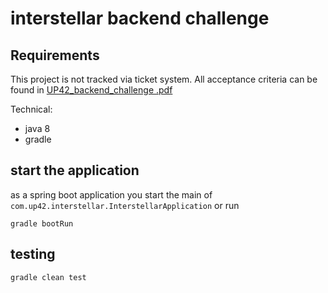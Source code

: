 # interstellar backend challenge
## Requirements
This project is not tracked via ticket system. All acceptance criteria can be found in [UP42_backend_challenge
.pdf](UP42_backend_challenge.pdf)

Technical:
- java 8
- gradle

## start the application
as a spring boot application you start the main of `com.up42.interstellar.InterstellarApplication` or run

```shell script
gradle bootRun
```

## testing
```shell script
gradle clean test
```
